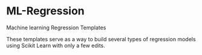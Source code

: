 # ML-Regression
Machine learning Regression Templates

These templates serve as a way to build several types of regression models using Scikit Learn with only a few edits.
